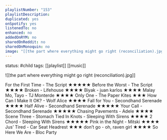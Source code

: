 ```yaml
---
playlistNumber: "153"
playlistDescription:
duplicated: yes
onSpotify: yes
listenedTo: no
enhanced: no
addedOnRYM: no
sharedOnReddit: no
sharedOnMonoquin: no
image: "[[the part where everything might go right (reconciliation).jpg]]"
---
```

status: #child 
tags: [[playlist]] [[music]] 

![[the part where everything might go right (reconciliation).jpg]]

For the First Time - The Script ★★★★★
Before the Worst - The Script ★★★★
Broken - Lifehouse ★★★★
Biyak - juan karlos ★★★★
Malay Mo, Tayo - TJ Monterde ★★★★
Only One - The Paper Kites ★★★
How Can I Make It OK? - Wolf Alice ★★★★
Fall for You - Secondhand Serenade ★★★★
Half Alive - Secondhand Serenade ★★★★★
Your Call - Secondhand Serenade ★★★★★
Chasing Pavements - Adele ★★★★
Scene Three - Stomach Tied In Knots - Sleeping With Sirens ★★★★
2 Chord - Sleeping With Sirens ★★★★★
Pink in the Night - Mitski ★★★★
Jus’ Tired - Car Seat Headrest ★★★
don’t go - oh, raven girl ★★★★
So Here We Are - Bloc Party


